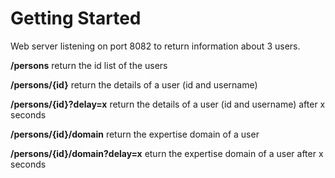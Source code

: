 # Getting Started

Web server listening on port 8082 to return information about 3 users.

**/persons** return the id list of the users

**/persons/{id}** return the details of a user (id and username)

**/persons/{id}?delay=x** return the details of a user (id and username) after x seconds

**/persons/{id}/domain** return the expertise domain of a user

**/persons/{id}/domain?delay=x** eturn the expertise domain of a user after x seconds

